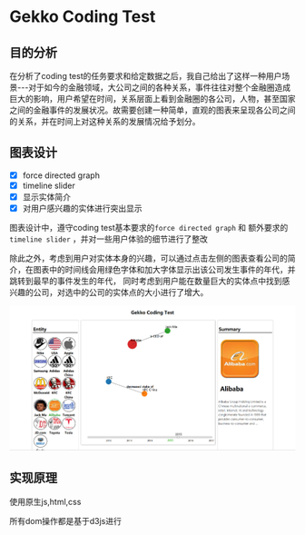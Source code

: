 # Gekko Coding Test



## 目的分析

在分析了coding test的任务要求和给定数据之后，我自己给出了这样一种用户场景---对于如今的金融领域，大公司之间的各种关系，事件往往对整个金融圈造成巨大的影响，用户希望在时间，关系层面上看到金融圈的各公司，人物，甚至国家之间的金融事件的发展状况。故需要创建一种简单，直观的图表来呈现各公司之间的关系，并在时间上对这种关系的发展情况给予划分。



## 图表设计

- [x] force directed graph
- [x] timeline slider
- [x] 显示实体简介
- [x] 对用户感兴趣的实体进行突出显示

图表设计中，遵守coding test基本要求的`force directed graph` 和 额外要求的 `timeline slider` ，并对一些用户体验的细节进行了整改

除此之外，考虑到用户对实体本身的兴趣，可以通过点击左侧的图表查看公司的简介，在图表中的时间线会用绿色字体和加大字体显示出该公司发生事件的年代，并跳转到最早的事件发生的年代， 同时考虑到用户能在数量巨大的实体点中找到感兴趣的公司，对选中的公司的实体点的大小进行了增大。

![](./2.png)



## 实现原理

使用原生js,html,css

所有dom操作都是基于d3js进行